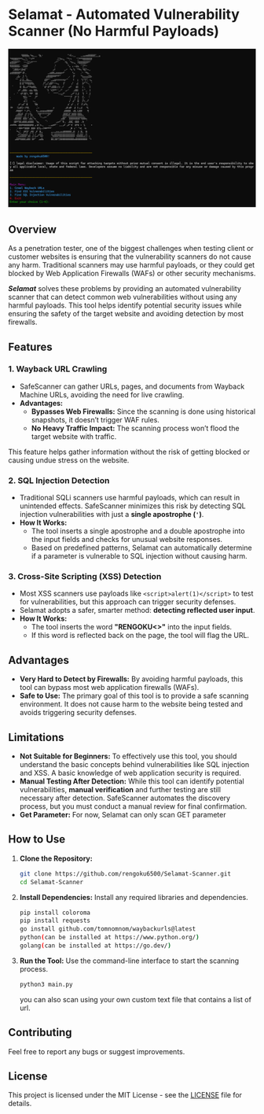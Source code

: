 # Selamat - Automated Vulnerability Scanner (No Harmful Payloads)

![Screenshot of the tool](main.png)
## Overview

As a penetration tester, one of the biggest challenges when testing client or customer websites is ensuring that the vulnerability scanners do not cause any harm. Traditional scanners may use harmful payloads, or they could get blocked by Web Application Firewalls (WAFs) or other security mechanisms.

***Selamat*** solves these problems by providing an automated vulnerability scanner that can detect common web vulnerabilities without using any harmful payloads. This tool helps identify potential security issues while ensuring the safety of the target website and avoiding detection by most firewalls.



## Features

### 1. **Wayback URL Crawling**
   - SafeScanner can gather URLs, pages, and documents from Wayback Machine URLs, avoiding the need for live crawling.
   - **Advantages:**
     - **Bypasses Web Firewalls:** Since the scanning is done using historical snapshots, it doesn’t trigger WAF rules.
     - **No Heavy Traffic Impact:** The scanning process won’t flood the target website with traffic.
     
   This feature helps gather information without the risk of getting blocked or causing undue stress on the website.

### 2. **SQL Injection Detection**
   - Traditional SQLi scanners use harmful payloads, which can result in unintended effects. SafeScanner minimizes this risk by detecting SQL injection vulnerabilities with just a **single apostrophe (`'`)**.
   - **How It Works:**
     - The tool inserts a single apostrophe and a double apostrophe into the input fields and checks for unusual website responses.
     - Based on predefined patterns, Selamat can automatically determine if a parameter is vulnerable to SQL injection without causing harm.

### 3. **Cross-Site Scripting (XSS) Detection**
   - Most XSS scanners use payloads like `<script>alert(1)</script>` to test for vulnerabilities, but this approach can trigger security defenses.
   - Selamat adopts a safer, smarter method: **detecting reflected user input**.
   - **How It Works:**
     - The tool inserts the word **"RENGOKU<>"** into the input fields.
     - If this word is reflected back on the page, the tool will flag the URL.

## Advantages

- **Very Hard to Detect by Firewalls:** By avoiding harmful payloads, this tool can bypass most web application firewalls (WAFs).
- **Safe to Use:** The primary goal of this tool is to provide a safe scanning environment. It does not cause harm to the website being tested and avoids triggering security defenses.
  
## Limitations

- **Not Suitable for Beginners:** To effectively use this tool, you should understand the basic concepts behind vulnerabilities like SQL injection and XSS. A basic knowledge of web application security is required.
- **Manual Testing After Detection:** While this tool can identify potential vulnerabilities, **manual verification** and further testing are still necessary after detection. SafeScanner automates the discovery process, but you must conduct a manual review for final confirmation.
-  **Get Parameter:** For now, Selamat can only scan GET parameter

## How to Use

1. **Clone the Repository:**
   ```bash
   git clone https://github.com/rengoku6500/Selamat-Scanner.git 
   cd Selamat-Scanner
   ```

2. **Install Dependencies:**
   Install any required libraries and dependencies.

   ```bash
   pip install coloroma
   pip install requests
   go install github.com/tomnomnom/waybackurls@latest
   python(can be installed at https://www.python.org/)
   golang(can be installed at https://go.dev/)
   ```

3. **Run the Tool:**
   Use the command-line interface to start the scanning process.

   ```bash
   python3 main.py
   ```

   you can also scan using your own custom text file that contains a list of url.

## Contributing

Feel free to report any bugs or suggest improvements.

## License

This project is licensed under the MIT License - see the [LICENSE](LICENSE) file for details.
